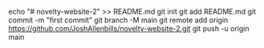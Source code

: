 echo "# novelty-website-2" >> README.md
git init
git add README.md
git commit -m "first commit"
git branch -M main
git remote add origin https://github.com/JoshAllenbills/novelty-website-2.git
git push -u origin main
